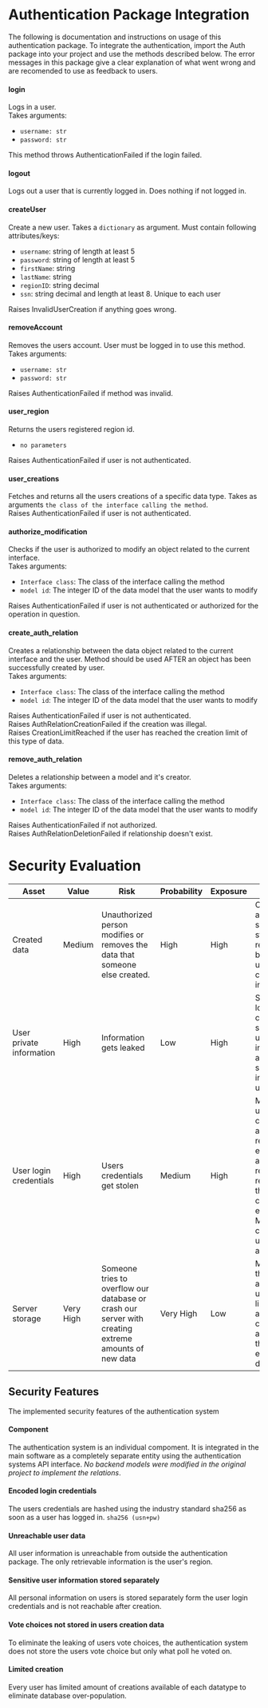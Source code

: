 # Authentication Package Integration
The following is documentation and instructions on usage of this authentication package.
To integrate the authentication, import the Auth package into your project and use the methods described below.
The error messages in this package give a clear explanation of what went wrong and are recomended to use as feedback to users.

#### login
Logs in a user.\
Takes arguments:
- `username: str`
- `password: str`

This method throws AuthenticationFailed if the login failed.

#### logout
Logs out a user that is currently logged in. Does nothing if not logged in.

#### createUser
Create a new user. Takes a `dictionary` as argument. Must contain following attributes/keys:
- `username`: string of length at least 5
- `password`: string of length at least 5
- `firstName`: string
- `lastName`: string
- `regionID`: string decimal
- `ssn`: string decimal and length at least 8. Unique to each user

Raises InvalidUserCreation if anything goes wrong.

#### removeAccount
Removes the users account. User must be logged in to use this method.\
Takes arguments:
- `username: str`
- `password: str`

Raises AuthenticationFailed if method was invalid.

#### user_region
Returns the users registered region id.
- `no parameters`

Raises AuthenticationFailed if user is not authenticated.

#### user_creations
Fetches and returns all the users creations of a specific data type. Takes as arguments `the class of the interface calling the method`.\
Raises AuthenticationFailed if user is not authenticated.

#### authorize_modification
Checks if the user is authorized to modify an object related to the current interface.\
Takes arguments:
- `Interface class`: The class of the interface calling the method
- `model id`: The integer ID of the data model that the user wants to modify

Raises AuthenticationFailed if user is not authenticated or authorized for the operation in question.

#### create_auth_relation
Creates a relationship between the data object related to the current interface and the user. Method should be used AFTER an object has been successfully created by user.\
Takes arguments:
- `Interface class`: The class of the interface calling the method
- `model id`: The integer ID of the data model that the user wants to modify

Raises AuthenticationFailed if user is not authenticated.\
Raises AuthRelationCreationFailed if the creation was illegal.\
Raises CreationLimitReached if the user has reached the creation limit of this type of data.

#### remove_auth_relation
Deletes a relationship between a model and it's creator.\
Takes arguments:
- `Interface class`: The class of the interface calling the method
- `model id`: The integer ID of the data model that the user wants to modify

Raises AuthenticationFailed if not authorized.\
Raises AuthRelationDeletionFailed if relationship doesn't exist.


# Security Evaluation
| Asset | Value | Risk | Probability | Exposure | Control |
|----|----|----|----|----|----|
| Created data | Medium | Unauthorized person modifies or removes the data that someone else created. | High | High | Create authentication system that stores relations between users and created information. |
| User private information | High | Information gets leaked | Low | High | Store users login credentials separate from users private information and make sure the information is unreachable |
| User login credentials | High | Users credentials get stolen | Medium | High | Make sure the user credentials are not required for every authentication requiring request. Store the credentials encoded. Make the credentials unreachable after login. |
| Server storage | Very High | Someone tries to overflow our database or crash our server with creating extreme amounts of new data | Very High | Low | Make sure that every authenticated user has a limited amount of creations available to them for every datamodel |

## Security Features 
The implemented security features of the authentication system

#### Component
The authentication system is an individual compoment. It is integrated in the main software as a completely separate entity using the authentication systems API interface. _No backend models were modified in the original project to implement the relations_.

#### Encoded login credentials
The users credentials are hashed using the industry standard sha256 as soon as a user has logged in. `sha256 (usn+pw)`

#### Unreachable user data
All user information is unreachable from outside the authentication package. The only retrievable information is the user's region.

#### Sensitive user information stored separately
All personal information on users is stored separately form the user login credentials and is not reachable after creation.

#### Vote choices not stored in users creation data
To eliminate the leaking of users vote choices, the authentication system does not store the users vote choice but only what poll he voted on.

#### Limited creation
Every user has limited amount of creations available of each datatype to eliminate database over-population.
